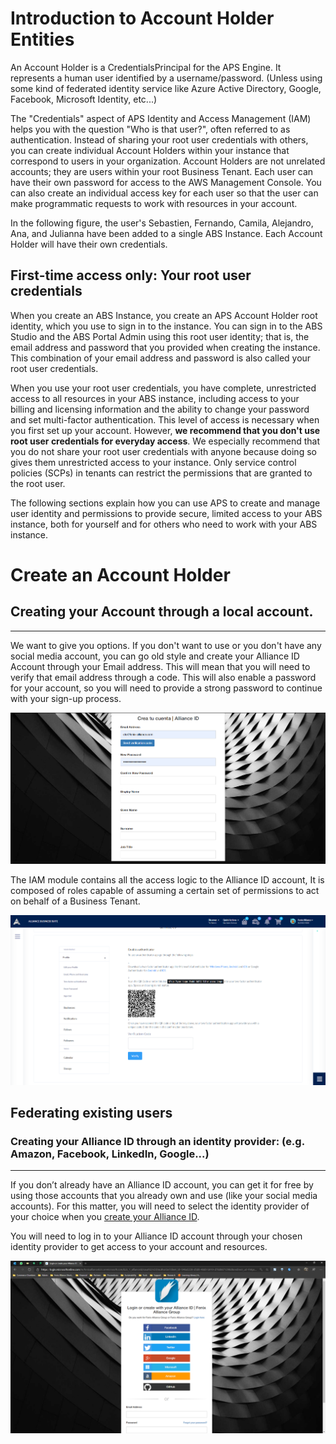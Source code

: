 # Introduction to Account Holder Entities

An Account Holder is a CredentialsPrincipal for the APS Engine. It represents a human user identified by a username/password. (Unless using some kind of federated identity service like Azure Active Directory, Google, Facebook, Microsoft Identity, etc...)

The "Credentials" aspect of APS Identity and Access Management (IAM) helps you with the question "Who is that user?", often referred to as authentication. Instead of sharing your root user credentials with others, you can create individual Account Holders within your instance that correspond to users in your organization. Account Holders are not unrelated accounts; they are users within your root Business Tenant. Each user can have their own password for access to the AWS Management Console. You can also create an individual access key for each user so that the user can make programmatic requests to work with resources in your account. 

In the following figure, the user's Sebastien, Fernando, Camila, Alejandro, Ana, and Julianna have been added to a single ABS Instance. Each Account Holder will have their own credentials.

## First-time access only: Your root user credentials
When you create an ABS Instance, you create an APS Account Holder root identity, which you use to sign in to the instance. You can sign in to the ABS Studio and the ABS Portal Admin using this root user identity; that is, the email address and password that you provided when creating the instance. This combination of your email address and password is also called your root user credentials.

When you use your root user credentials, you have complete, unrestricted access to all resources in your ABS instance, including access to your billing and licensing information and the ability to change your password and set multi-factor authentication. This level of access is necessary when you first set up your account. However, **we recommend that you don't use root user credentials for everyday access**. We especially recommend that you do not share your root user credentials with anyone because doing so gives them unrestricted access to your instance. Only service control policies (SCPs) in tenants can restrict the permissions that are granted to the root user.

The following sections explain how you can use APS to create and manage user identity and permissions to provide secure, limited access to your ABS instance, both for yourself and for others who need to work with your ABS instance.

# Create an Account Holder


## Creating your Account through a local account.
------------------------------ ----------------------
We want to give you options. If you don't want to use or you don't have any social media account, you can go old style and create your Alliance ID Account through your Email address. This will mean that you will need to verify that email address through a code. This will also enable a password for your account, so you will need to provide a strong password to continue with your sign-up process.

![When creating a local account, you will be asked to verify your email address through a code.](/.attachments/image-79a1abf3-4957-4c4f-aae8-5df764ebcc72.png)

 The IAM module contains all the access logic to the Alliance ID account, It is composed of roles capable of assuming a certain set of permissions to act on behalf of a Business Tenant.

![image.png](/.attachments/image-e958c1ab-1f3e-4219-9b64-36df68784c32.png)

## Federating existing users

### Creating your Alliance ID through an identity provider: \(e.g. Amazon, Facebook, LinkedIn, Google...\)
------------------------------------------------------------ -------------------------------------------
If you don’t already have an Alliance ID account, you can get it for free by using those accounts that you already own and use \(like your social media accounts\). For this matter, you will need to select the identity provider of your choice when you [create your Alliance ID](https://fenixalliance.com.co/Account/SignIn). 


You will need to log in to your Alliance ID account through your chosen identity provider to get access to your account and resources.

![Enabled Identity Providers](/.attachments/image-a85a71aa-0553-47b3-bde4-0f2a7cb8b220.png)